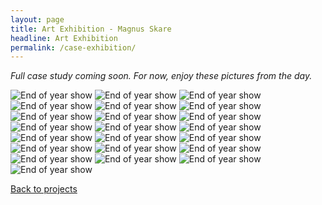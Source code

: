 ```yaml
---
layout: page
title: Art Exhibition - Magnus Skare
headline: Art Exhibition
permalink: /case-exhibition/
---
```


*Full case study coming soon. For now, enjoy these pictures from the day.*

<img src="../img/eoys/01.jpg" alt="End of year show">
<img src="../img/eoys/22.jpg" alt="End of year show" class="big">
<img src="../img/eoys/16.jpg" alt="End of year show" class="big">
<img src="../img/eoys/02.jpg" alt="End of year show">
<img src="../img/eoys/03.jpg" alt="End of year show" class="big">
<img src="../img/eoys/05.jpg" alt="End of year show" class="big">
<img src="../img/eoys/06.jpg" alt="End of year show" class="big">
<img src="../img/eoys/07.jpg" alt="End of year show" class="big">
<img src="../img/eoys/08.jpg" alt="End of year show" class="big">
<img src="../img/eoys/09.jpg" alt="End of year show" class="big">
<img src="../img/eoys/10.jpg" alt="End of year show" class="big">
<img src="../img/eoys/11.jpg" alt="End of year show" class="big">
<img src="../img/eoys/12.jpg" alt="End of year show">
<img src="../img/eoys/21.jpg" alt="End of year show" class="big">
<img src="../img/eoys/13.jpg" alt="End of year show">
<img src="../img/eoys/14.jpg" alt="End of year show" class="big">
<img src="../img/eoys/15.jpg" alt="End of year show" class="big">
<img src="../img/eoys/17.jpg" alt="End of year show" class="big">
<img src="../img/eoys/04.jpg" alt="End of year show">
<img src="../img/eoys/18.jpg" alt="End of year show" class="big">
<img src="../img/eoys/19.jpg" alt="End of year show" class="big">
<img src="../img/eoys/20.jpg" alt="End of year show" class="big">

<a href="/projects" class="next">Back to projects</a>